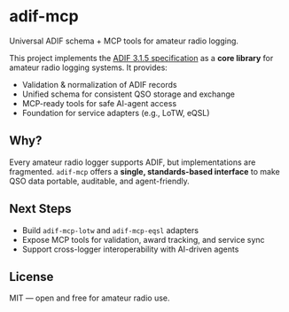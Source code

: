 # adif-mcp
Universal ADIF schema + MCP tools for amateur radio logging.

This project implements the [ADIF 3.1.5 specification](https://adif.org.uk/315/ADIF_315.htm) as a **core library** for amateur radio logging systems.
It provides:

- Validation & normalization of ADIF records
- Unified schema for consistent QSO storage and exchange
- MCP-ready tools for safe AI-agent access
- Foundation for service adapters (e.g., LoTW, eQSL)

## Why?
Every amateur radio logger supports ADIF, but implementations are fragmented.
`adif-mcp` offers a **single, standards-based interface** to make QSO data portable, auditable, and agent-friendly.

## Next Steps
- Build `adif-mcp-lotw` and `adif-mcp-eqsl` adapters
- Expose MCP tools for validation, award tracking, and service sync
- Support cross-logger interoperability with AI-driven agents

## License
MIT — open and free for amateur radio use.
